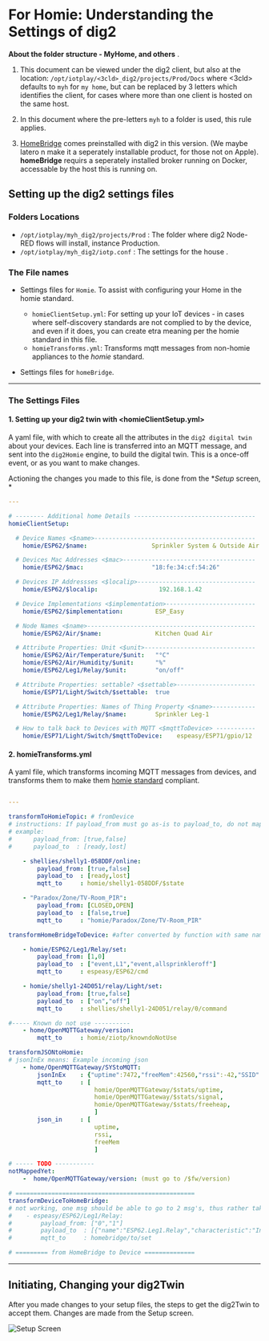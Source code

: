 
# For Homie: Understanding the Settings of dig2  


**About the folder structure - MyHome, and others** .   

1. This document can be viewed under the dig2 client, but also at the location: `/opt/iotplay/<3cld>_dig2/projects/Prod/Docs` where <3cld> defaults to `myh` for `my home`, but can be replaced by 3 letters which identifies the client, for cases where more than one client is hosted on the same host.    

1. In this document where the pre-letters `myh` to a folder is used, this rule applies.

1. [HomeBridge](https://homebridge.io) comes preinstalled with dig2 in this version. (We maybe latero n make it a seperately installable product, for those not on Apple). **homeBridge** requirs a seperately installed broker running on Docker, accessable by the host this is running on.

## Setting up the dig2 settings files


### Folders Locations
- `/opt/iotplay/myh_dig2/projects/Prod` : The folder where dig2 Node-RED flows will install, instance Production.
- `/opt/iotplay/myh_dig2/iotp.conf`     : The settings for the house <myh>. 

### The File names  

- Settings files for `Homie`. To assist with configuring your Home in the homie standard.
    - `homieClientSetup.yml`: For setting up your IoT devices - in cases where self-discovery standards are not complied to by the device, and even if it does, you can create etra meaning per the homie standard in this file.
    - `homieTransforms.yml`: Transforms mqtt messages from non-homie appliances to the *homie* standard.

- Settings files for `homeBridge`. 

* * * 

### The Settings Files 

#### 1. Setting up your dig2 twin with <homieClientSetup.yml>

A yaml file, with which to create all the attributes in the `dig2 digital twin` about your devices. Each line is transferred into an MQTT message, and sent into the `dig2Homie` engine, to build the digital twin. This is a once-off event, or as you want to make changes.

Actioning the changes you made to this file, is done from the **Setup* screen, * 

``` yaml
---

# -------- Additional home Details ----------------------------------   
homieClientSetup:

  # Device Names <$name>---------------------------------------------    
    homie/ESP62/$name:                  Sprinkler System & Outside Air

  # Devices Mac Addresses <$mac>-------------------------------------
    homie/ESP62/$mac:                   "18:fe:34:cf:54:26"

  # Devices IP Addressses <$localip>---------------------------------
    homie/ESP62/$localip:                 192.168.1.42

  # Device Implementations <$implementation>-------------------------
    homie/ESP62/$implementation:         ESP_Easy

  # Node Names <$name>-----------------------------------------------
    homie/ESP62/Air/$name:               Kitchen Quad Air

  # Attribute Properties: Unit <$unit>------------------------------- 
    homie/ESP62/Air/Temperature/$unit:   "°C"
    homie/ESP62/Air/Humidity/$unit:      "%"
    homie/ESP62/Leg1/Relay/$unit:        "on/off"

  # Attribute Properties: settable? <$settable>----------------------
    homie/ESP71/Light/Switch/$settable:  true

  # Attribute Properties: Names of Thing Property <$name>------------
    homie/ESP62/Leg1/Relay/$name:        Sprinkler Leg-1

  # How to talk back to Devices with MQTT <$mqttToDevice> -----------
    homie/ESP71/Light/Switch/$mqttToDevice:    espeasy/ESP71/gpio/12

```


#### 2. homieTransforms.yml 

A yaml file, which transforms incoming MQTT messages from devices, and transforms them to make them [homie standard](https://homieiot.github.io) compliant.

``` yaml

---

transformToHomieTopic: # fromDevice
# instructions: If payload_from must go as-is to payload_to, do not map, else map in equal length array.
# example:
#      payload_from: [true,false]
#      payload_to  : [ready,lost]

    - shellies/shelly1-058DDF/online:
        payload_from: [true,false]
        payload_to  : [ready,lost]
        mqtt_to     : homie/shelly1-058DDF/$state

    - "Paradox/Zone/TV-Room_PIR":
        payload_from: [CLOSED,OPEN]
        payload_to  : [false,true]
        mqtt_to     : "homie/Paradox/Zone/TV-Room_PIR"

transformHomeBridgeToDevice: #after converted by function with same name...

    - homie/ESP62/Leg1/Relay/set: 
        payload_from: [1,0]
        payload_to  : ["event,L1","event,allsprinkleroff"]
        mqtt_to     : espeasy/ESP62/cmd

    - homie/shelly1-24D051/relay/Light/set: 
        payload_from: [true,false]
        payload_to  : ["on","off"]
        mqtt_to     : shellies/shelly1-24D051/relay/0/command

#----- Known do not use ----------
    - home/OpenMQTTGateway/version:
        mqtt_to     : homie/ziotp/knowndoNotUse

transformJSONtoHomie:
# jsonInEx means: Example incoming json
    - home/OpenMQTTGateway/SYStoMQTT:
        jsonInEx    : {"uptime":7472,"freeMem":42560,"rssi":-42,"SSID":"TheStorm","modules":"SRFB"}
        mqtt_to     : [
                        homie/OpenMQTTGateway/$stats/uptime,
                        homie/OpenMQTTGateway/$stats/signal,
                        homie/OpenMQTTGateway/$stats/freeheap,
                        ]
        json_in     : [
                        uptime,
                        rssi,
                        freeMem
                        ]

# ----- TODO -----------
notMappedYet:
    -  home/OpenMQTTGateway/version: (must go to /$fw/version)

# ==================================================
transformDeviceToHomeBridge:
# not working, one msg should be able to go to 2 msg's, thus rather take msg's to ESP rules.
#    - espeasy/ESP62/Leg1/Relay:
#        payload_from: ["0","1"]
#        payload_to  : [{"name":"ESP62.Leg1.Relay","characteristic":"InUse","value":0},{"name":"ESP62.Leg1.Relay","characteristic":"InUse","value":1}]
#        mqtt_to     : homebridge/to/set

# ========= from HomeBridge to Device ==============

```

* * * 

## Initiating, Changing your dig2Twin

After you made changes to your setup files, the steps to get the dig2Twin to accept them. Changes are made from the Setup screen.   


![Setup Screen](images/dig_2setup.png)   


